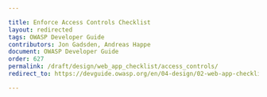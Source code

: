 ```yaml
---

title: Enforce Access Controls Checklist
layout: redirected
tags: OWASP Developer Guide
contributors: Jon Gadsden, Andreas Happe
document: OWASP Developer Guide
order: 627
permalink: /draft/design/web_app_checklist/access_controls/
redirect_to: https://devguide.owasp.org/en/04-design/02-web-app-checklist/07-access-controls/

---
```

